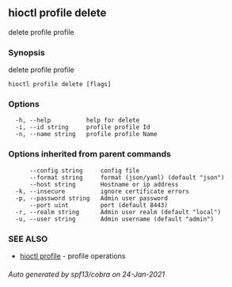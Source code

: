 ## hioctl profile delete

delete profile profile

### Synopsis

delete profile profile

```
hioctl profile delete [flags]
```

### Options

```
  -h, --help          help for delete
  -i, --id string     profile profile Id
  -n, --name string   profile profile Name
```

### Options inherited from parent commands

```
      --config string     config file
      --format string     format (json/yaml) (default "json")
      --host string       Hostname or ip address
  -k, --insecure          ignore certificate errors
  -p, --password string   Admin user password
      --port uint         port (default 8443)
  -r, --realm string      Admin user realm (default "local")
  -u, --user string       Admin username (default "admin")
```

### SEE ALSO

* [hioctl profile](hioctl_profile.md)	 - profile operations

###### Auto generated by spf13/cobra on 24-Jan-2021
